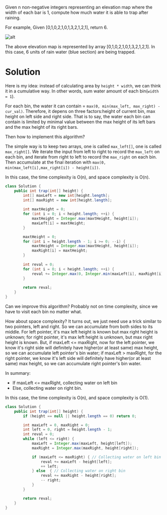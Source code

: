 Given n non-negative integers representing an elevation map where the width of each bar is 1, compute how much water it is able to trap after raining.

For example, 
Given [0,1,0,2,1,0,1,3,2,1,2,1], return 6.

![alt](https://leetcode.com/static/images/problemset/rainwatertrap.png)
       
The above elevation map is represented by array [0,1,0,2,1,0,1,3,2,1,2,1]. In this case, 6 units of rain water (blue section) are being trapped. 

# Solution

Here is my idea: instead of calculating area by ```height * width```, we can think it in a cumulative way. In other words, sum water amount of each bin(```width = 1```).  

For each bin, the water it can contain = ```max(0, min(max_left, max_right) - cur_val)```. Therefore, it depens on three factors:height of current bin, max height on left side and right side. That is to say, the water each bin can contain is limited by minimal value between the max height of its left bars and the max height of its right bars.  
             
Then how to implement this algorithm?

The simple way is to keep two arrays, one is called ```max_left[]```, one is called ```max_right[]```. We iterate the input from left to right to record the ```max_left``` on each bin, and iterate from right to left to record the ```max_right``` on each bin. Then accumulate at the final iteration with ```max(0, min(max_left[i],max_right[i]) - height[i])```.

In this case, the time complexity is O(n), and space complexity is O(n).

```java
class Solution {
    public int trap(int[] height) {
        int[] maxLeft = new int[height.length];
        int[] maxRight = new int[height.length];
        
        int maxtHeight = 0;
        for (int i = 0; i < height.length; ++i) {
            maxtHeight = Integer.max(maxtHeight, height[i]);
            maxLeft[i] = maxtHeight;
        }

        maxtHeight = 0;
        for (int i = height.length - 1; i >= 0; --i) {
            maxtHeight = Integer.max(maxtHeight, height[i]);
            maxRight[i] = maxtHeight;
        }
        
        int reval = 0;
        for (int i = 0; i < height.length; ++i) {
            reval += Integer.max(0, Integer.min(maxLeft[i], maxRight[i]) - height[i]);
        }
        
        return reval;
    }
}
```

Can we improve this algorithm? Probably not on time complexity, since we have to visit each bin no matter what.

How about space complexity?  It turns out, we just need use a trick similar to two pointers, left and right. So we can accumulate from both sides to its middle. For left pointer, it's max left height is known but max right height is unknown; for right pointer, it's max left height is unknown, but max right height is known. But, if maxLeft <= maxRight, now for the left pointer, we know it's right side will definitely have higher(or at least same) max height, so we can accumulate left pointer's bin water; if maxLeft > maxRight, for the right pointer, we know it's left side will definitely have higher(or at least same) max height, so we can accumulate right pointer's bin water.

In summary: 

* If maxLeft <= maxRight, collecting water on left bin
* Else, collecting water on right bin.

In this case, the time complexity is O(n), and space complexity is O(1).

```java
class Solution {
    public int trap(int[] height) {
        if (height == null || height.length == 0) return 0;

        int maxLeft = 0, maxRight = 0;
        int left = 0, right = height.length - 1;
        int reval = 0;
        while (left <= right) {
            maxLeft = Integer.max(maxLeft, height[left]);
            maxRight = Integer.max(maxRight, height[right]);

            if (maxLeft <= maxRight) { // Collecting water on left bin
                reval += maxLeft - height[left];
                ++ left;
            } else  { // Collecting water on right bin
                reval += maxRight - height[right];
                -- right;
            }
        }

        return reval;
    }
}
```
